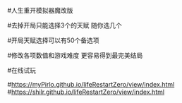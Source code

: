 #人生重开模拟器魔改版

#去掉开局只能选择3个的天赋   随你选几个

#开局天赋选择可以有50个备选项

#修改各项数值和游戏难度  更容易得到最完美结局

#在线试玩

#https://myPirlo.github.io/lifeRestartZero/view/index.html
#https://shilr.github.io/lifeRestartZero/view/index.html

